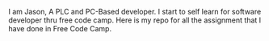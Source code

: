 I am Jason, A PLC and PC-Based developer. 
I start to self learn for software developer thru free code camp. 
Here is my repo for all the assignment that I have done in Free Code Camp.
